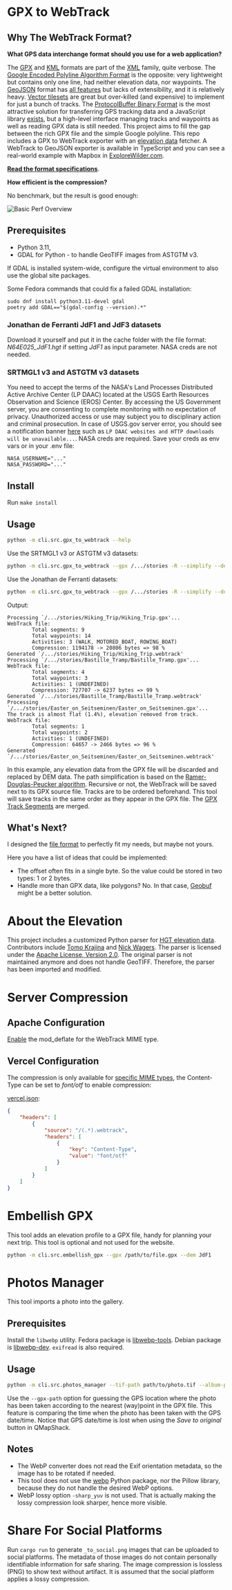 # GPX to WebTrack

## Why The WebTrack Format?

**What GPS data interchange format should you use for a web application?**

The [GPX](https://en.wikipedia.org/wiki/GPS_Exchange_Format "GPS Exchange Format") and [KML](https://en.wikipedia.org/wiki/Keyhole_Markup_Language "Keyhole Markup Language") formats are part of the [XML](https://en.wikipedia.org/wiki/XML "Extensible Markup Language") family, quite verbose. The [Google Encoded Polyline Algorithm Format](https://developers.google.com/maps/documentation/utilities/polylinealgorithm "Polyline Format") is the opposite: very lightweight but contains only one line, had neither elevation data, nor waypoints. The [GeoJSON](https://en.wikipedia.org/wiki/GeoJSON "GeoJSON Format") format has [all features](https://tools.ietf.org/html/rfc7946#section-3.1.1 "The GeoJSON Format Spec") but lacks of extensibility, and it is relatively heavy. [Vector tilesets](https://docs.mapbox.com/help/glossary/tileset/#vector-tilesets "Vector tilesets definition") are great but over-killed (and expensive) to implement for just a bunch of tracks. The [ProtocolBuffer Binary Format](https://github.com/protocolbuffers/protobuf/) is the most attractive solution for transferring GPS tracking data and a JavaScript library [exists](https://github.com/mapbox/pbf "JavaScript library for the Google Protobuf"), but a high-level interface managing tracks and waypoints as well as reading GPX data is still needed. This project aims to fill the gap between the rich GPX file and the simple Google polyline. This repo includes a GPX to WebTrack exporter with an [elevation data](DEM.md) fetcher. A WebTrack to GeoJSON exporter is available in TypeScript and you can see a real-world example with Mapbox in [ExploreWilder.com](https://explorewilder.com).

**[Read the format specifications](SPEC.md)**.

**How efficient is the compression?**

No benchmark, but the result is good enough:

![Basic Perf Overview](./man/basic_perf_overview.png)

## Prerequisites

- Python 3.11,
- GDAL for Python - to handle GeoTIFF images from ASTGTM v3.

If GDAL is installed system-wide, configure the virtual environment to also use the global site packages.

Some Fedora commands that could fix a failed GDAL installation:

```
sudo dnf install python3.11-devel gdal
poetry add GDAL=="$(gdal-config --version).*"
```

### Jonathan de Ferranti JdF1 and JdF3 datasets

Download it yourself and put it in the cache folder with the file format: _N64E025_JdF1.hgt_ if setting _JdF1_ as input parameter. NASA creds are not needed.

### SRTMGL1 v3 and ASTGTM v3 datasets

You need to accept the terms of the NASA's Land Processes Distributed Active Archive Center (LP DAAC) located at the USGS Earth Resources Observation and Science (EROS) Center. By accessing the US Government server, you are consenting to complete monitoring with no expectation of privacy. Unauthorized access or use may subject you to disciplinary action and criminal prosecution. In case of USGS.gov server error, you should see a notification banner [here](https://lpdaac.usgs.gov/products/srtmgl1v003/) such as `LP DAAC websites and HTTP downloads will be unavailable...`. NASA creds are required. Save your creds as env vars or in your .env file:

```
NASA_USERNAME="..."
NASA_PASSWORD="..."
```

## Install

Run `make install`

## Usage

```sh
python -m cli.src.gpx_to_webtrack --help
```

Use the SRTMGL1 v3 or ASTGTM v3 datasets:

```sh
python -m cli.src.gpx_to_webtrack --gpx /.../stories -R --simplify --dem SRTMGL1v3
```

Use the Jonathan de Ferranti datasets:

```sh
python -m cli.src.gpx_to_webtrack --gpx /.../stories -R --simplify --dem JdF1
```

Output:

```
Processing `/.../stories/Hiking_Trip/Hiking_Trip.gpx'...
WebTrack file:
        Total segments: 9
        Total waypoints: 14
        Activities: 3 (WALK, MOTORED_BOAT, ROWING_BOAT)
        Compression: 1194178 -> 20806 bytes => 98 %
Generated `/.../stories/Hiking_Trip/Hiking_Trip.webtrack'
Processing `/.../stories/Bastille_Tramp/Bastille_Tramp.gpx'...
WebTrack file:
        Total segments: 4
        Total waypoints: 3
        Activities: 1 (UNDEFINED)
        Compression: 727707 -> 6237 bytes => 99 %
Generated `/.../stories/Bastille_Tramp/Bastille_Tramp.webtrack'
Processing `/.../stories/Easter_on_Seitseminen/Easter_on_Seitseminen.gpx'...
The track is almost flat (1.4%), elevation removed from track.
WebTrack file:
        Total segments: 1
        Total waypoints: 2
        Activities: 1 (UNDEFINED)
        Compression: 64657 -> 2466 bytes => 96 %
Generated `/.../stories/Easter_on_Seitseminen/Easter_on_Seitseminen.webtrack'
```

In this example, any elevation data from the GPX file will be discarded and replaced by DEM data. The path simplification is based on the [Ramer-Douglas-Peucker algorithm](https://en.wikipedia.org/wiki/Ramer%E2%80%93Douglas%E2%80%93Peucker_algorithm). Recursive or not, the WebTrack will be saved next to its GPX source file. Tracks are to be ordered beforehand. This tool will save tracks in the same order as they appear in the GPX file. The [GPX Track Segments](https://www.topografix.com/GPX/1/1/#type_trksegType "GPX <trkseg/> definition") are merged.

## What's Next?

I designed the [file format](SPEC.md) to perfectly fit my needs, but maybe not yours.

Here you have a list of ideas that could be implemented:

- The offset often fits in a single byte. So the value could be stored in two types: 1 or 2 bytes.
- Handle more than GPX data, like polygons? No. In that case, [Geobuf](https://github.com/mapbox/geobuf) might be a better solution.

# About the Elevation

This project includes a customized Python parser for [HGT elevation data](DEM.md). Contributors include [Tomo Krajina](http://github.com/tkrajina) and [Nick Wagers](https://github.com/nawagers). The parser is licensed under the [Apache License, Version 2.0](http://www.apache.org/licenses/LICENSE-2.0). The original parser is not maintained anymore and does not handle GeoTIFF. Therefore, the parser has been imported and modified.

# Server Compression

## Apache Configuration

[Enable](./man/mod_deflate.md "Enable Apache mod_deflate With cPanel") the mod_deflate for the WebTrack MIME type.

## Vercel Configuration

The compression is only available for [specific MIME types](https://vercel.com/docs/concepts/edge-network/compression#mime-types--compress), the Content-Type can be set to _font/otf_ to enable compression:

[vercel.json](https://vercel.com/docs/cli#project-configuration/headers):

```json
{
    "headers": [
        {
            "source": "/(.*).webtrack",
            "headers": [
                {
                    "key": "Content-Type",
                    "value": "font/otf"
                }
            ]
        }
    ]
}
```

# Embellish GPX

This tool adds an elevation profile to a GPX file, handy for planning your next trip. This tool is optional and not used for the website.

```sh
python -m cli.src.embellish_gpx --gpx /path/to/file.gpx --dem JdF1
```

# Photos Manager

This tool imports a photo into the gallery.

## Prerequisites

Install the `libwebp` utility. Fedora package is [libwebp-tools](https://packages.fedoraproject.org/pkgs/libwebp/libwebp-tools/). Debian package is [libwebp-dev](https://packages.debian.org/trixie/libwebp-dev). `exifread` is also required.

## Usage

```sh
python -m cli.src.photos_manager --tif-path path/to/photo.tif --album-path /home/.../photos/
```

Use the `--gpx-path` option for guessing the GPS location where the photo has been taken according to the nearest (way)point in the GPX file.
This feature is comparing the time when the photo has been taken with the GPS date/time.
Notice that GPS date/time is lost when using the _Save to original_ button in QMapShack.

## Notes

- The WebP converter does not read the Exif orientation metadata, so the image has to be rotated if needed.
- This tool does not use the [webp](https://pypi.org/project/webp/) Python package, nor the Pillow library, because they do not handle the desired WebP options.
- WebP lossy option `-sharp_yuv` is not used. That is actually making the lossy compression look sharper, hence more visible.

# Share For Social Platforms

Run `cargo run` to generate `_to_social.png` images that can be uploaded to social platforms. The metadata of those images do not contain personally identifiable information for safe sharing. The image compression is lossless (PNG) to show text without artifact. It is assumed that the social platform applies a lossy compression.
